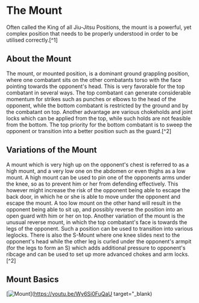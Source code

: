 # The Mount
Often called the King of all Jiu-Jitsu Positions, the mount is a powerful, yet complex position that needs to be properly understood in order to be utilised correctly.[^1]

## About the Mount
The mount, or mounted position, is a dominant ground grappling position, where one combatant sits on the other combatants torso with the face pointing towards the opponent's head. This is very favorable for the top combatant in several ways. The top combatant can generate considerable momentum for strikes such as punches or elbows to the head of the opponent, while the bottom combatant is restricted by the ground and by the combatant on top. Another advantage are various chokeholds and joint locks which can be applied from the top, while such holds are not feasible from the bottom. The top priority for the bottom combatant is to sweep the opponent or transition into a better position such as the guard.[^2]

## Variations of the Mount
A mount which is very high up on the opponent's chest is referred to as a high mount, and a very low one on the abdomen or even thighs as a low mount. A high mount can be used to pin one of the opponents arms under the knee, so as to prevent him or her from defending effectively. This however might increase the risk of the opponent being able to escape the back door, in which he or she is able to move under the opponent and escape the mount. A too low mount on the other hand will result in the opponent being able to sit up, and possibly reverse the position into an open guard with him or her on top. Another variation of the mount is the unusual reverse mount, in which the top combatant's face is towards the legs of the opponent. Such a position can be used to transition into various leglocks. There is also the S-Mount where one knee slides next to the opponent's head while the other leg is curled under the opponent's armpit (for the legs to form an S) which adds additional pressure to opponent's ribcage and can be used to set up more advanced chokes and arm locks.[^2]

## Mount Basics
[![Mount](https://img.youtube.com/vi/Wy6Si0FuQaU/0.jpg)](https://youtu.be/Wy6Si0FuQaU target="_blank)
